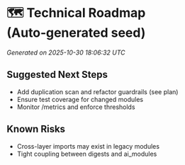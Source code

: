 # 🗺️ Technical Roadmap (Auto‑generated seed)

_Generated on 2025-10-30 18:06:32 UTC_

## Suggested Next Steps
- Add duplication scan and refactor guardrails (see plan)
- Ensure test coverage for changed modules
- Monitor /metrics and enforce thresholds

## Known Risks
- Cross-layer imports may exist in legacy modules
- Tight coupling between digests and ai_modules
